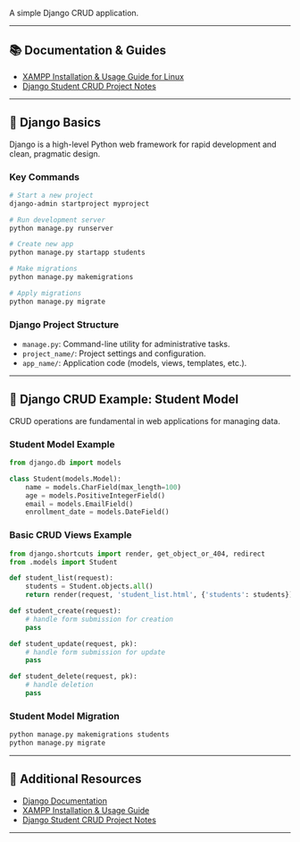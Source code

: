 
A simple Django CRUD application.

---

## 📚 Documentation & Guides

- [XAMPP Installation & Usage Guide for Linux](./XAMPP-guide.md)
- [Django Student CRUD Project Notes](./notes.md)

---

## 🚀 Django Basics

Django is a high-level Python web framework for rapid development and clean, pragmatic design.

### Key Commands

```bash
# Start a new project
django-admin startproject myproject

# Run development server
python manage.py runserver

# Create new app
python manage.py startapp students

# Make migrations
python manage.py makemigrations

# Apply migrations
python manage.py migrate
```

### Django Project Structure

- `manage.py`: Command-line utility for administrative tasks.
- `project_name/`: Project settings and configuration.
- `app_name/`: Application code (models, views, templates, etc.).

---

## 🔄 Django CRUD Example: Student Model

CRUD operations are fundamental in web applications for managing data.

### Student Model Example

```python
from django.db import models

class Student(models.Model):
    name = models.CharField(max_length=100)
    age = models.PositiveIntegerField()
    email = models.EmailField()
    enrollment_date = models.DateField()
```

### Basic CRUD Views Example

```python
from django.shortcuts import render, get_object_or_404, redirect
from .models import Student

def student_list(request):
    students = Student.objects.all()
    return render(request, 'student_list.html', {'students': students})

def student_create(request):
    # handle form submission for creation
    pass

def student_update(request, pk):
    # handle form submission for update
    pass

def student_delete(request, pk):
    # handle deletion
    pass
```

### Student Model Migration

```bash
python manage.py makemigrations students
python manage.py migrate
```

---

## 📝 Additional Resources

- [Django Documentation](https://docs.djangoproject.com/)
- [XAMPP Installation & Usage Guide](./XAMPP-guide.md)
- [Django Student CRUD Project Notes](./notes.md)

---

